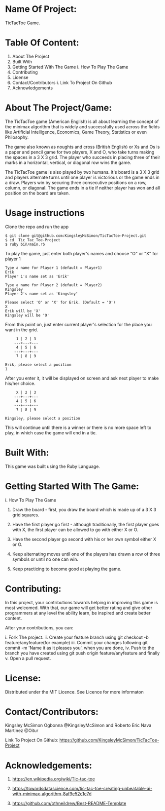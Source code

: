# Name Of Project:
TicTacToe Game.

# Table Of Content:
1. About The Project
2. Built With
3. Getting Started With The Game
  i. How To Play The Game
4. Contributing
5. License
6. Contact/Contributors
  i. Link To Project On Github
7. Acknowledgements

# About The Project/Game:

The TicTacToe game (American English) is all about learning the concept of the minimax algorithm that is widely and successfully used across the fields like Artificial Intelligence, Economics, Game Theory, Statistics or even Philosophy. 

The game also known as noughts and cross (British English) or Xs and Os is a paper and pencil game for two players, X and O, who take turns making the spaces in a 3 X 3 grid. The player who succeeds in placing three of their marks in a horizontal, vertical, or diagonal row wins the game.

The TicTacToe game is also played by two humans. It's board is a 3 X 3 grid and players alternate turns until one player is victorious or the game ends in a draw. Players win by securing three consecutive positions on a row, column, or diagonal. The game ends in a tie if neither player has won and all position on the board are taken.

# Usage instructions

Clone the repo and run the app

```
$ git clone git@github.com:KingsleyMcSimon/TicTacToe-Project.git
$ cd  Tic_Tac_Toe-Project
$ ruby bin/main.rb
```
To play the game, just enter both player's names and choose "O" or "X" for player 1

```
Type a name for Player 1 (default = Player1)
Erik
Player 1's name set as 'Erik'

Type a name for Player 2 (default = Player2)
Kingsley
Player 2's name set as 'Kingsley'

Please select 'O' or 'X' for Erik. (Default = 'O')
X
Erik will be 'X'
Kingsley will be 'O'
```
From this point on, just enter current player's selection for the place you want in the grid.

```
     1 | 2 | 3 
    ---+---+---
     4 | 5 | 6 
    ---+---+---
     7 | 8 | 9 

Erik, please select a position
1
```
After you enter it, it will be displayed on screen and ask next player to make his/her choice.

```
     X | 2 | 3 
    ---+---+---
     4 | 5 | 6 
    ---+---+---
     7 | 8 | 9 

Kingsley, please select a position

```
This will continue until there is a winner or there is no more space left to play, in which case the game will end in a tie.

# Built With:

This game was built using the Ruby Language.

# Getting Started With The Game:
  i. How To Play The Game

1. Draw the board - first, you draw the board which is made up of a 3 X 3 grid squares.

2. Have the first player go first - although traditionally, the first player goes with X, the first player can be allowed to go with either X or O.

3. Have the second player go second with his or her own symbol either X or O.

4. Keep alternating moves until one of the players has drawn a row of three symbols or until no one can win.

5. Keep practicing to become good at playing the game.

# Contributing:

In this project, your contributions towards helping in improving this game is most welcomed. With that, our game will get better rating and give other programmers at any level the ability learn, be inspired and create better content.

After your contributions, you can: 

i.   Fork The project.
ii.  Create your feature branch using git checkout -b feature/anyfeature(for example)
iii. Commit your changes following git commit -m 'Name it as it pleases you', when you are done,
iv.  Push to the branch you have created using git push origin feature/anyfeature and finally
v.   Open a pull request.

# License:

Distributed under the MIT Licence. See Licence for more informaton

# Contact/Contributors:

Kingsley McSimon Ogbonna @KingsleyMcSimon and
Roberto Eric Nava Martinez @Oitur

Link To Project On Github:
https://github.com/KingsleyMcSimon/TicTacToe-Project

# Acknowledgements:

1. https://en.wikipedia.org/wiki/Tic-tac-toe

2. https://towardsdatascience.com/tic-tac-toe-creating-unbeatable-ai-with-minimax-algorithm-8af9e52c1e7d

3. https://github.com/othneildrew/Best-README-Template
















